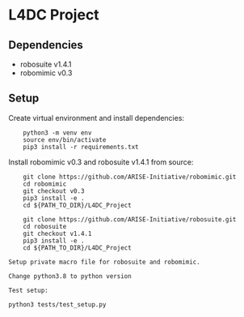 # L4DC Project

## Dependencies
- robosuite v1.4.1
- robomimic v0.3

## Setup
Create virtual environment and install dependencies:
```
    python3 -m venv env
    source env/bin/activate
    pip3 install -r requirements.txt
```
Install robomimic v0.3 and robosuite v1.4.1 from source:
```
    git clone https://github.com/ARISE-Initiative/robomimic.git
    cd robomimic
    git checkout v0.3
    pip3 install -e .
    cd ${PATH_TO_DIR}/L4DC_Project

    git clone https://github.com/ARISE-Initiative/robosuite.git
    cd robosuite
    git checkout v1.4.1
    pip3 install -e .
    cd ${PATH_TO_DIR}/L4DC_Project
```
```
Setup private macro file for robosuite and robomimic.

Change python3.8 to python version

Test setup:
```
    python3 tests/test_setup.py
```